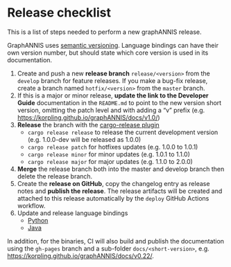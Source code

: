 # Release checklist

This is a list of steps needed to perform a new graphANNIS release.

GraphANNIS uses [semantic versioning](https://semver.org/).
Language bindings can have their own version number, but should state which core version is used in its documentation.

1. Create and push a new **release branch** `release/<version>` from the `develop` branch for feature releases. If you make a bug-fix release, create a branch named `hotfix/<version>` from the `master` branch.
2. If this is a major or minor release, **update the link to the Developer Guide** documentation in the `README.md` to point to the new version short version, omitting the patch level and with adding a “v” prefix (e.g. https://korpling.github.io/graphANNIS/docs/v1.0/)
3. **Release** the branch with the [cargo-release plugin](https://crates.io/crates/cargo-release)
   - `cargo release release` to release the current development version (e.g. 1.0.0-dev will be released as 1.0.0)
   - `cargo release patch` for hotfixes updates (e.g. 1.0.0 to 1.0.1)
   - `cargo release minor` for minor updates (e.g. 1.0.1 to 1.1.0)
   - `cargo release major` for major updates (e.g. 1.1.0 to 2.0.0)
5. **Merge** the release branch both into the master and develop branch then delete the release branch.
6.  Create the **release on GitHub**, copy the changelog entry as release notes and **publish the release**.
    The release artifacts will be created and attached to this release automatically by the `deploy` GitHub Actions workflow.
7.  Update and release language bindings 
    -  [Python](https://github.com/korpling/graphANNIS-python#release-process)
    -  [Java](https://github.com/korpling/graphANNIS-java#release-process)

In addition, for the binaries, CI will also build and publish the documentation using the `gh-pages` branch and a sub-folder `docs/<short-version>`, e.g. https://korpling.github.io/graphANNIS/docs/v0.22/.
